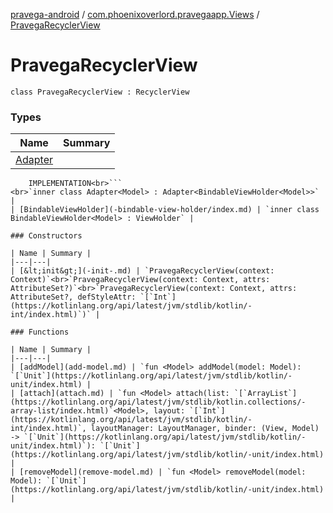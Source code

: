 [pravega-android](../../index.md) / [com.phoenixoverlord.pravegaapp.Views](../index.md) / [PravegaRecyclerView](./index.md)

# PravegaRecyclerView

`class PravegaRecyclerView : RecyclerView`

### Types

| Name | Summary |
|---|---|
| [Adapter](-adapter/index.md) |

```
    IMPLEMENTATION<br>```
<br>`inner class Adapter<Model> : Adapter<BindableViewHolder<Model>>` |
| [BindableViewHolder](-bindable-view-holder/index.md) | `inner class BindableViewHolder<Model> : ViewHolder` |

### Constructors

| Name | Summary |
|---|---|
| [&lt;init&gt;](-init-.md) | `PravegaRecyclerView(context: Context)`<br>`PravegaRecyclerView(context: Context, attrs: AttributeSet?)`<br>`PravegaRecyclerView(context: Context, attrs: AttributeSet?, defStyleAttr: `[`Int`](https://kotlinlang.org/api/latest/jvm/stdlib/kotlin/-int/index.html)`)` |

### Functions

| Name | Summary |
|---|---|
| [addModel](add-model.md) | `fun <Model> addModel(model: Model): `[`Unit`](https://kotlinlang.org/api/latest/jvm/stdlib/kotlin/-unit/index.html) |
| [attach](attach.md) | `fun <Model> attach(list: `[`ArrayList`](https://kotlinlang.org/api/latest/jvm/stdlib/kotlin.collections/-array-list/index.html)`<Model>, layout: `[`Int`](https://kotlinlang.org/api/latest/jvm/stdlib/kotlin/-int/index.html)`, layoutManager: LayoutManager, binder: (View, Model) -> `[`Unit`](https://kotlinlang.org/api/latest/jvm/stdlib/kotlin/-unit/index.html)`): `[`Unit`](https://kotlinlang.org/api/latest/jvm/stdlib/kotlin/-unit/index.html) |
| [removeModel](remove-model.md) | `fun <Model> removeModel(model: Model): `[`Unit`](https://kotlinlang.org/api/latest/jvm/stdlib/kotlin/-unit/index.html) |

